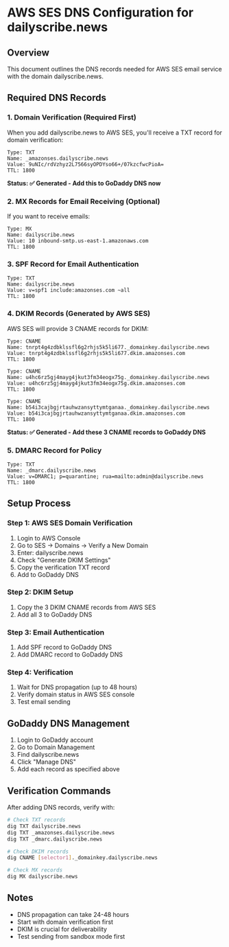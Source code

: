 # AWS SES DNS Configuration for dailyscribe.news

## Overview
This document outlines the DNS records needed for AWS SES email service with the domain dailyscribe.news.

## Required DNS Records

### 1. Domain Verification (Required First)
When you add dailyscribe.news to AWS SES, you'll receive a TXT record for domain verification:

```
Type: TXT
Name: _amazonses.dailyscribe.news
Value: 9uNIc/rdVzhyz2L7566syOPDYso66+/07kzcfwcPioA=
TTL: 1800
```

**Status: ✅ Generated - Add this to GoDaddy DNS now**

### 2. MX Records for Email Receiving (Optional)
If you want to receive emails:

```
Type: MX
Name: dailyscribe.news
Value: 10 inbound-smtp.us-east-1.amazonaws.com
TTL: 1800
```

### 3. SPF Record for Email Authentication
```
Type: TXT
Name: dailyscribe.news
Value: v=spf1 include:amazonses.com ~all
TTL: 1800
```

### 4. DKIM Records (Generated by AWS SES)
AWS SES will provide 3 CNAME records for DKIM:

```
Type: CNAME
Name: tnrpt4g4zdbklssfl6g2rhjs5k5li677._domainkey.dailyscribe.news
Value: tnrpt4g4zdbklssfl6g2rhjs5k5li677.dkim.amazonses.com
TTL: 1800

Type: CNAME
Name: u4hc6rz5gj4mayg4jkut3fm34eogx75g._domainkey.dailyscribe.news
Value: u4hc6rz5gj4mayg4jkut3fm34eogx75g.dkim.amazonses.com
TTL: 1800

Type: CNAME
Name: b54i3cajbgjrtauhwzansyttymtganaa._domainkey.dailyscribe.news
Value: b54i3cajbgjrtauhwzansyttymtganaa.dkim.amazonses.com
TTL: 1800
```

**Status: ✅ Generated - Add these 3 CNAME records to GoDaddy DNS**

### 5. DMARC Record for Policy
```
Type: TXT
Name: _dmarc.dailyscribe.news
Value: v=DMARC1; p=quarantine; rua=mailto:admin@dailyscribe.news
TTL: 1800
```

## Setup Process

### Step 1: AWS SES Domain Verification
1. Login to AWS Console
2. Go to SES → Domains → Verify a New Domain
3. Enter: dailyscribe.news
4. Check "Generate DKIM Settings"
5. Copy the verification TXT record
6. Add to GoDaddy DNS

### Step 2: DKIM Setup
1. Copy the 3 DKIM CNAME records from AWS SES
2. Add all 3 to GoDaddy DNS

### Step 3: Email Authentication
1. Add SPF record to GoDaddy DNS
2. Add DMARC record to GoDaddy DNS

### Step 4: Verification
1. Wait for DNS propagation (up to 48 hours)
2. Verify domain status in AWS SES console
3. Test email sending

## GoDaddy DNS Management
1. Login to GoDaddy account
2. Go to Domain Management
3. Find dailyscribe.news
4. Click "Manage DNS"
5. Add each record as specified above

## Verification Commands
After adding DNS records, verify with:

```bash
# Check TXT records
dig TXT dailyscribe.news
dig TXT _amazonses.dailyscribe.news
dig TXT _dmarc.dailyscribe.news

# Check DKIM records
dig CNAME [selector1]._domainkey.dailyscribe.news

# Check MX records
dig MX dailyscribe.news
```

## Notes
- DNS propagation can take 24-48 hours
- Start with domain verification first
- DKIM is crucial for deliverability
- Test sending from sandbox mode first
